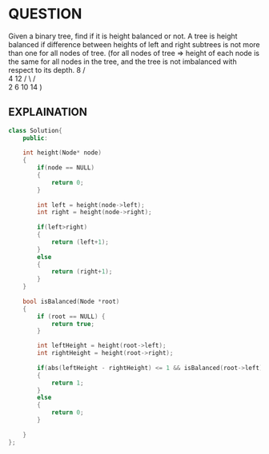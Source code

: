 # QUESTION

Given a binary tree, find if it is height balanced or not.
A tree is height balanced if difference between heights of left and right subtrees is not more than one for all nodes of tree.
(for all nodes of tree =>  height of each node is the same for all nodes in the tree, and the tree is not imbalanced with respect to its depth.
       8
     /   \
    4     12
   / \   / \
  2   6 10  14       )

## EXPLAINATION

```cpp
class Solution{
    public:
    
    int height(Node* node)
    {
        if(node == NULL)
        {
            return 0;
        }
        
        int left = height(node->left);
        int right = height(node->right);
        
        if(left>right)
        {
            return (left+1);
        }
        else
        {
            return (right+1);
        }
    }
    
    bool isBalanced(Node *root)
    {
        if (root == NULL) {
            return true;
        }

        int leftHeight = height(root->left);
        int rightHeight = height(root->right);
        
        if(abs(leftHeight - rightHeight) <= 1 && isBalanced(root->left) && isBalanced(root->right))
        {
            return 1;
        }
        else
        {
            return 0;
        }
        
    }
};
```
